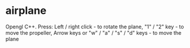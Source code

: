 # airplane
Opengl C++. Press: Left / right click - to rotate the plane, "1" / "2" key - to move the propeller,  Arrow keys or "w" / "a" / "s" / "d" keys - to move the plane
